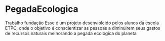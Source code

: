 # PegadaEcologica
Trabalho fundação
Esse é um projeto desenviolcido pelos alunos da escola ETPC, onde o objetivo é conscientizar as pessoas a diminuirem seus gastos de recursos naturais melhorando a pegada ecológica do planeta
